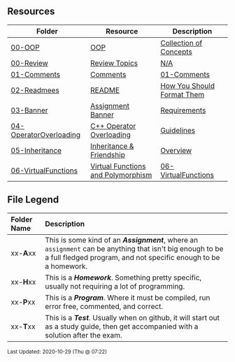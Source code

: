 ## Resources
| Folder | Resource | Description|
 | ------------|------------|------------|
 | [00-OOP](https://github.com/rugbyprof/2143-Object-Oriented-Programming/tree/master/Resources/00-OOP) | [ OOP ](https://github.com/rugbyprof/2143-Object-Oriented-Programming/tree/master/Resources/00-OOP) | [ Collection of Concepts](https://github.com/rugbyprof/2143-Object-Oriented-Programming/tree/master/Resources/00-OOP) | [N/A](https://github.com/rugbyprof/2143-Object-Oriented-Programming/tree/master/Resources/00-OOP) |
 | [00-Review](https://github.com/rugbyprof/2143-Object-Oriented-Programming/tree/master/Resources/00-Review) | [ Review Topics](https://github.com/rugbyprof/2143-Object-Oriented-Programming/tree/master/Resources/00-Review) | [N/A](https://github.com/rugbyprof/2143-Object-Oriented-Programming/tree/master/Resources/00-Review) |
 | [01-Comments](https://github.com/rugbyprof/2143-Object-Oriented-Programming/tree/master/Resources/01-Comments) | [ Comments](https://github.com/rugbyprof/2143-Object-Oriented-Programming/tree/master/Resources/01-Comments) | [01-Comments](https://github.com/rugbyprof/2143-Object-Oriented-Programming/tree/master/Resources/01-Comments) | [ Example Program Comment Block](https://github.com/rugbyprof/2143-Object-Oriented-Programming/tree/master/Resources/01-Comments) | [01-Comments](https://github.com/rugbyprof/2143-Object-Oriented-Programming/tree/master/Resources/01-Comments) | [ Acceptable](https://github.com/rugbyprof/2143-Object-Oriented-Programming/tree/master/Resources/01-Comments) | [01-Comments](https://github.com/rugbyprof/2143-Object-Oriented-Programming/tree/master/Resources/01-Comments) | [ OR](https://github.com/rugbyprof/2143-Object-Oriented-Programming/tree/master/Resources/01-Comments) | [01-Comments](https://github.com/rugbyprof/2143-Object-Oriented-Programming/tree/master/Resources/01-Comments) | [ Program Comment Template:](https://github.com/rugbyprof/2143-Object-Oriented-Programming/tree/master/Resources/01-Comments) | [01-Comments](https://github.com/rugbyprof/2143-Object-Oriented-Programming/tree/master/Resources/01-Comments) | [ Program Comment Example:](https://github.com/rugbyprof/2143-Object-Oriented-Programming/tree/master/Resources/01-Comments) | [01-Comments](https://github.com/rugbyprof/2143-Object-Oriented-Programming/tree/master/Resources/01-Comments) | [ Class Comment](https://github.com/rugbyprof/2143-Object-Oriented-Programming/tree/master/Resources/01-Comments) | [01-Comments](https://github.com/rugbyprof/2143-Object-Oriented-Programming/tree/master/Resources/01-Comments) | [ Class Comment Template:](https://github.com/rugbyprof/2143-Object-Oriented-Programming/tree/master/Resources/01-Comments) | [01-Comments](https://github.com/rugbyprof/2143-Object-Oriented-Programming/tree/master/Resources/01-Comments) | [ Class Comment Example:](https://github.com/rugbyprof/2143-Object-Oriented-Programming/tree/master/Resources/01-Comments) | [01-Comments](https://github.com/rugbyprof/2143-Object-Oriented-Programming/tree/master/Resources/01-Comments) | [ Function Comment](https://github.com/rugbyprof/2143-Object-Oriented-Programming/tree/master/Resources/01-Comments) | [01-Comments](https://github.com/rugbyprof/2143-Object-Oriented-Programming/tree/master/Resources/01-Comments) | [ Function Comment Example:](https://github.com/rugbyprof/2143-Object-Oriented-Programming/tree/master/Resources/01-Comments) | [01-Comments](https://github.com/rugbyprof/2143-Object-Oriented-Programming/tree/master/Resources/01-Comments) | [ Comments in General](https://github.com/rugbyprof/2143-Object-Oriented-Programming/tree/master/Resources/01-Comments) | [01-Comments](https://github.com/rugbyprof/2143-Object-Oriented-Programming/tree/master/Resources/01-Comments) | [ Style of Comments](https://github.com/rugbyprof/2143-Object-Oriented-Programming/tree/master/Resources/01-Comments) | [N/A](https://github.com/rugbyprof/2143-Object-Oriented-Programming/tree/master/Resources/01-Comments) |
 | [02-Readmees](https://github.com/rugbyprof/2143-Object-Oriented-Programming/tree/master/Resources/02-Readmees) | [ README ](https://github.com/rugbyprof/2143-Object-Oriented-Programming/tree/master/Resources/02-Readmees) | [ How You Should Format Them](https://github.com/rugbyprof/2143-Object-Oriented-Programming/tree/master/Resources/02-Readmees) | [02-Readmees](https://github.com/rugbyprof/2143-Object-Oriented-Programming/tree/master/Resources/02-Readmees) | [ README's For Assignments](https://github.com/rugbyprof/2143-Object-Oriented-Programming/tree/master/Resources/02-Readmees) | [02-Readmees](https://github.com/rugbyprof/2143-Object-Oriented-Programming/tree/master/Resources/02-Readmees) | [ Common Errors](https://github.com/rugbyprof/2143-Object-Oriented-Programming/tree/master/Resources/02-Readmees) | [02-Readmees](https://github.com/rugbyprof/2143-Object-Oriented-Programming/tree/master/Resources/02-Readmees) | [ Example Assignment README](https://github.com/rugbyprof/2143-Object-Oriented-Programming/tree/master/Resources/02-Readmees) | [02-Readmees](https://github.com/rugbyprof/2143-Object-Oriented-Programming/tree/master/Resources/02-Readmees) | [ P02 ](https://github.com/rugbyprof/2143-Object-Oriented-Programming/tree/master/Resources/02-Readmees) | [ Bouncy Balls](https://github.com/rugbyprof/2143-Object-Oriented-Programming/tree/master/Resources/02-Readmees) | [02-Readmees](https://github.com/rugbyprof/2143-Object-Oriented-Programming/tree/master/Resources/02-Readmees) | [ Sally Smith](https://github.com/rugbyprof/2143-Object-Oriented-Programming/tree/master/Resources/02-Readmees) | [02-Readmees](https://github.com/rugbyprof/2143-Object-Oriented-Programming/tree/master/Resources/02-Readmees) | [ Description:](https://github.com/rugbyprof/2143-Object-Oriented-Programming/tree/master/Resources/02-Readmees) | [02-Readmees](https://github.com/rugbyprof/2143-Object-Oriented-Programming/tree/master/Resources/02-Readmees) | [ Files](https://github.com/rugbyprof/2143-Object-Oriented-Programming/tree/master/Resources/02-Readmees) | [02-Readmees](https://github.com/rugbyprof/2143-Object-Oriented-Programming/tree/master/Resources/02-Readmees) | [|      | File            | Description                                        |](https://github.com/rugbyprof/2143-Object-Oriented-Programming/tree/master/Resources/02-Readmees) | [02-Readmees](https://github.com/rugbyprof/2143-Object-Oriented-Programming/tree/master/Resources/02-Readmees) | [ Instructions](https://github.com/rugbyprof/2143-Object-Oriented-Programming/tree/master/Resources/02-Readmees) | [N/A](https://github.com/rugbyprof/2143-Object-Oriented-Programming/tree/master/Resources/02-Readmees) |
 | [03-Banner](https://github.com/rugbyprof/2143-Object-Oriented-Programming/tree/master/Resources/03-Banner) | [ Assignment Banner ](https://github.com/rugbyprof/2143-Object-Oriented-Programming/tree/master/Resources/03-Banner) | [ Requirements](https://github.com/rugbyprof/2143-Object-Oriented-Programming/tree/master/Resources/03-Banner) | [03-Banner](https://github.com/rugbyprof/2143-Object-Oriented-Programming/tree/master/Resources/03-Banner) | [ Overview](https://github.com/rugbyprof/2143-Object-Oriented-Programming/tree/master/Resources/03-Banner) | [03-Banner](https://github.com/rugbyprof/2143-Object-Oriented-Programming/tree/master/Resources/03-Banner) | [ VSCode Plugin](https://github.com/rugbyprof/2143-Object-Oriented-Programming/tree/master/Resources/03-Banner) | [N/A](https://github.com/rugbyprof/2143-Object-Oriented-Programming/tree/master/Resources/03-Banner) |
 | [04-OperatorOverloading](https://github.com/rugbyprof/2143-Object-Oriented-Programming/tree/master/Resources/04-OperatorOverloading) | [ C++ Operator Overloading ](https://github.com/rugbyprof/2143-Object-Oriented-Programming/tree/master/Resources/04-OperatorOverloading) | [ Guidelines](https://github.com/rugbyprof/2143-Object-Oriented-Programming/tree/master/Resources/04-OperatorOverloading) | [04-OperatorOverloading](https://github.com/rugbyprof/2143-Object-Oriented-Programming/tree/master/Resources/04-OperatorOverloading) | [ Assignment Operator `=`](https://github.com/rugbyprof/2143-Object-Oriented-Programming/tree/master/Resources/04-OperatorOverloading) | [04-OperatorOverloading](https://github.com/rugbyprof/2143-Object-Oriented-Programming/tree/master/Resources/04-OperatorOverloading) | [ Compound Assignment Operators `+=` `](https://github.com/rugbyprof/2143-Object-Oriented-Programming/tree/master/Resources/04-OperatorOverloading) | [=` `*=`](https://github.com/rugbyprof/2143-Object-Oriented-Programming/tree/master/Resources/04-OperatorOverloading) | [04-OperatorOverloading](https://github.com/rugbyprof/2143-Object-Oriented-Programming/tree/master/Resources/04-OperatorOverloading) | [ Binary Arithmetic Operators `+` `](https://github.com/rugbyprof/2143-Object-Oriented-Programming/tree/master/Resources/04-OperatorOverloading) | [` `*`](https://github.com/rugbyprof/2143-Object-Oriented-Programming/tree/master/Resources/04-OperatorOverloading) | [04-OperatorOverloading](https://github.com/rugbyprof/2143-Object-Oriented-Programming/tree/master/Resources/04-OperatorOverloading) | [ Comparison Operators `==` and `!=`](https://github.com/rugbyprof/2143-Object-Oriented-Programming/tree/master/Resources/04-OperatorOverloading) | [N/A](https://github.com/rugbyprof/2143-Object-Oriented-Programming/tree/master/Resources/04-OperatorOverloading) |
 | [05-Inheritance](https://github.com/rugbyprof/2143-Object-Oriented-Programming/tree/master/Resources/05-Inheritance) | [ Inheritance & Friendship ](https://github.com/rugbyprof/2143-Object-Oriented-Programming/tree/master/Resources/05-Inheritance) | [ Overview](https://github.com/rugbyprof/2143-Object-Oriented-Programming/tree/master/Resources/05-Inheritance) | [05-Inheritance](https://github.com/rugbyprof/2143-Object-Oriented-Programming/tree/master/Resources/05-Inheritance) | [ Friend Functions](https://github.com/rugbyprof/2143-Object-Oriented-Programming/tree/master/Resources/05-Inheritance) | [05-Inheritance](https://github.com/rugbyprof/2143-Object-Oriented-Programming/tree/master/Resources/05-Inheritance) | [include <iostream>](https://github.com/rugbyprof/2143-Object-Oriented-Programming/tree/master/Resources/05-Inheritance) | [05-Inheritance](https://github.com/rugbyprof/2143-Object-Oriented-Programming/tree/master/Resources/05-Inheritance) | [ Friend classes](https://github.com/rugbyprof/2143-Object-Oriented-Programming/tree/master/Resources/05-Inheritance) | [05-Inheritance](https://github.com/rugbyprof/2143-Object-Oriented-Programming/tree/master/Resources/05-Inheritance) | [include <iostream>](https://github.com/rugbyprof/2143-Object-Oriented-Programming/tree/master/Resources/05-Inheritance) | [05-Inheritance](https://github.com/rugbyprof/2143-Object-Oriented-Programming/tree/master/Resources/05-Inheritance) | [ Inheritance between classes](https://github.com/rugbyprof/2143-Object-Oriented-Programming/tree/master/Resources/05-Inheritance) | [05-Inheritance](https://github.com/rugbyprof/2143-Object-Oriented-Programming/tree/master/Resources/05-Inheritance) | [include <iostream>](https://github.com/rugbyprof/2143-Object-Oriented-Programming/tree/master/Resources/05-Inheritance) | [05-Inheritance](https://github.com/rugbyprof/2143-Object-Oriented-Programming/tree/master/Resources/05-Inheritance) | [ What is inherited from the base class?](https://github.com/rugbyprof/2143-Object-Oriented-Programming/tree/master/Resources/05-Inheritance) | [05-Inheritance](https://github.com/rugbyprof/2143-Object-Oriented-Programming/tree/master/Resources/05-Inheritance) | [include <iostream>](https://github.com/rugbyprof/2143-Object-Oriented-Programming/tree/master/Resources/05-Inheritance) | [05-Inheritance](https://github.com/rugbyprof/2143-Object-Oriented-Programming/tree/master/Resources/05-Inheritance) | [ Multiple inheritance](https://github.com/rugbyprof/2143-Object-Oriented-Programming/tree/master/Resources/05-Inheritance) | [05-Inheritance](https://github.com/rugbyprof/2143-Object-Oriented-Programming/tree/master/Resources/05-Inheritance) | [include <iostream>](https://github.com/rugbyprof/2143-Object-Oriented-Programming/tree/master/Resources/05-Inheritance) | [N/A](https://github.com/rugbyprof/2143-Object-Oriented-Programming/tree/master/Resources/05-Inheritance) |
 | [06-VirtualFunctions](https://github.com/rugbyprof/2143-Object-Oriented-Programming/tree/master/Resources/06-VirtualFunctions) | [ Virtual Functions and Polymorphism](https://github.com/rugbyprof/2143-Object-Oriented-Programming/tree/master/Resources/06-VirtualFunctions) | [06-VirtualFunctions](https://github.com/rugbyprof/2143-Object-Oriented-Programming/tree/master/Resources/06-VirtualFunctions) | [|  | Name |](https://github.com/rugbyprof/2143-Object-Oriented-Programming/tree/master/Resources/06-VirtualFunctions) | [N/A](https://github.com/rugbyprof/2143-Object-Oriented-Programming/tree/master/Resources/06-VirtualFunctions) |
 
    
## File Legend

| Folder Name | Description |
|:-----------|:-------------|
|xx-**A**xx | This is some kind of an ***Assignment***, where an `assignment` can be anything that isn't big enough to be a full fledged program, and not specific enough to be a homework. |
|xx-**H**xx | This is a ***Homework***. Something pretty specific, usually not requiring a lot of programming. |
|xx-**P**xx | This is a ***Program***. Where it must be compiled, run error free, commented, and correct. |
|xx-**T**xx | This is a ***Test***. Usually when on github, it will start out as a study guide, then get accompanied with a solution after the exam. |

    
<sup>Last Updated: 2020-10-29 (Thu @ 07:22)</sup>